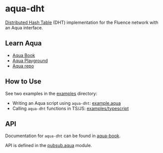 # aqua-dht

[Distributed Hash Table](https://en.wikipedia.org/wiki/Distributed_hash_table) (DHT) implementation for the Fluence network with an Aqua interface.

## Learn Aqua

* [Aqua Book](https://fluence.dev/aqua-book/)
* [Aqua Playground](https://github.com/fluencelabs/aqua-playground)
* [Aqua repo](https://github.com/fluencelabs/aqua)

## How to Use

See two examples in the [examples](./examples) directory:
- Writing an Aqua script using `aqua-dht`: [example.aqua](./examples/aqua/example.aqua)
- Calling `aqua-dht` functions in TS/JS: [examples/typescript](./examples/typescript)

## API
Documentation for `aqua-dht` can be found in [aqua-book](https://fluence.dev/aqua-book/libraries/aqua-dht).

API is defined in the [pubsub.aqua](./aqua/pubsub.aqua) module.
